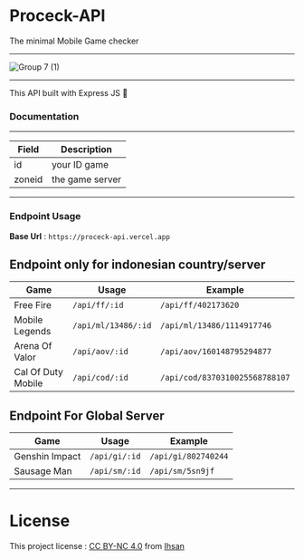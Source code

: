 # Proceck-API
The minimal Mobile Game checker

---
![Group 7 (1)](https://user-images.githubusercontent.com/91861324/177327347-7a609c5c-8760-4969-9932-d9535e9ea987.png)

---
This API built with Express JS 🌸

### Documentation
---

| Field | Description |
| ------ | ----------- |
| id   | your ID game |
| zoneid   | the game server |
---

### Endpoint Usage

**Base Url** : `https://proceck-api.vercel.app`


## Endpoint only for indonesian country/server
| Game | Usage | Example |
|----------|-------|---------|
| Free Fire | `/api/ff/:id` | `/api/ff/402173620` |
| Mobile Legends | `/api/ml/13486/:id` | `/api/ml/13486/1114917746` |
| Arena Of Valor | `/api/aov/:id` | `/api/aov/160148795294877` |
| Cal Of Duty Mobile | `/api/cod/:id` | `/api/cod/8370310025568788107` |

## Endpoint For Global Server

| Game | Usage | Example |
|----------|-------|---------|
| Genshin Impact | `/api/gi/:id` | `/api/gi/802740244` |
| Sausage Man | `/api/sm/:id` | `/api/sm/5sn9jf` |

---

# License
This project license : <a href="https://creativecommons.org/licenses/by-nc/4.0/">CC BY-NC 4.0</a> from <a href="https://github.com/ihsangan/valid">Ihsan</a>
